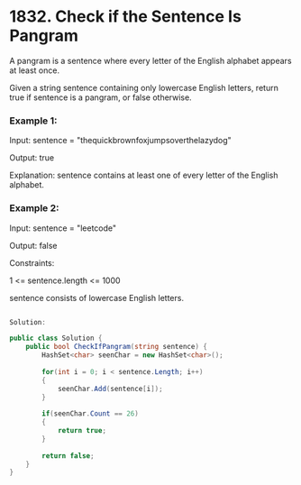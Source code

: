 # 1832. Check if the Sentence Is Pangram
A pangram is a sentence where every letter of the English alphabet appears at least once.

Given a string sentence containing only lowercase English letters, return true if sentence is a pangram, or false otherwise.

 

### Example 1:

Input: sentence = "thequickbrownfoxjumpsoverthelazydog"

Output: true

Explanation: sentence contains at least one of every letter of the English alphabet.
### Example 2:

Input: sentence = "leetcode"

Output: false
 

Constraints:

1 <= sentence.length <= 1000

sentence consists of lowercase English letters.

```csharp

Solution:

public class Solution {
    public bool CheckIfPangram(string sentence) {
        HashSet<char> seenChar = new HashSet<char>();
        
        for(int i = 0; i < sentence.Length; i++) 
        {
            seenChar.Add(sentence[i]);
        }
        
        if(seenChar.Count == 26)
        {
            return true;
        }
        
        return false;
    }
}

```
